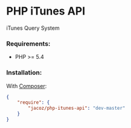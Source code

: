 # PHP iTunes API

iTunes Query System

### Requirements:
- PHP >= 5.4

### Installation:

With [Composer](https://getcomposer.org/):
```json
{
    "require": {
        "jacoz/php-itunes-api": "dev-master"
    }
}
```
